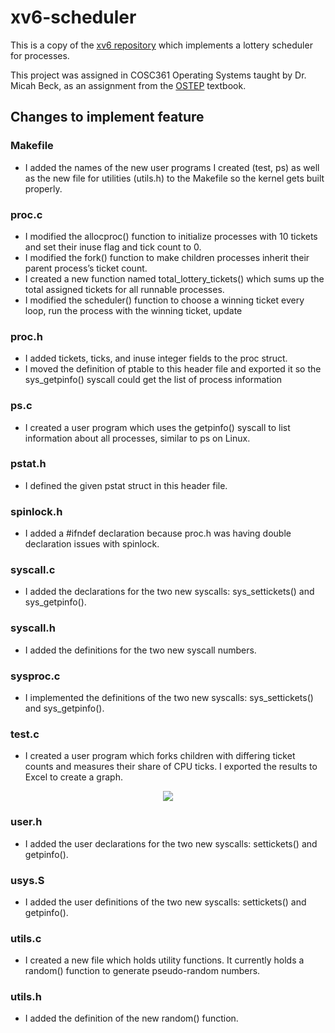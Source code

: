 # xv6-scheduler

This is a copy of the [xv6 repository](https://github.com/mit-pdos/xv6-public) which implements a lottery scheduler for processes.

This project was assigned in COSC361 Operating Systems taught by Dr. Micah Beck, as an assignment from the [OSTEP](https://github.com/remzi-arpacidusseau/ostep-projects) textbook.

## Changes to implement feature

### Makefile

- I added the names of the new user programs I created (test, ps) as well as the
new file for utilities (utils.h) to the Makefile so the kernel gets built properly.

### proc.c

- I modified the allocproc() function to initialize processes with 10 tickets and set
their inuse flag and tick count to 0.
- I modified the fork() function to make children processes inherit their parent
process’s ticket count.
- I created a new function named total_lottery_tickets() which sums up the total
assigned tickets for all runnable processes.
- I modified the scheduler() function to choose a winning ticket every loop, run the
process with the winning ticket, update

### proc.h

- I added tickets, ticks, and inuse integer fields to the proc struct.
- I moved the definition of ptable to this header file and exported it so the
sys_getpinfo() syscall could get the list of process information

### ps.c

- I created a user program which uses the getpinfo() syscall to list information
about all processes, similar to ps on Linux.

### pstat.h

- I defined the given pstat struct in this header file.

### spinlock.h

- I added a #ifndef declaration because proc.h was having double declaration
issues with spinlock.

### syscall.c

- I added the declarations for the two new syscalls: sys_settickets() and
sys_getpinfo().

### syscall.h

- I added the definitions for the two new syscall numbers.

### sysproc.c

- I implemented the definitions of the two new syscalls: sys_settickets() and
sys_getpinfo().

### test.c

- I created a user program which forks children with differing ticket counts and
measures their share of CPU ticks. I exported the results to Excel to create a
graph.

<p align="center"><img src="https://user-images.githubusercontent.com/8845512/114961465-0dfce700-9e37-11eb-865e-25651d6ef99d.png" /></p>

### user.h

- I added the user declarations for the two new syscalls: settickets() and
getpinfo().

### usys.S

- I added the user definitions of the two new syscalls: settickets() and getpinfo().

### utils.c

- I created a new file which holds utility functions. It currently holds a random()
function to generate pseudo-random numbers.

### utils.h

- I added the definition of the new random() function.

